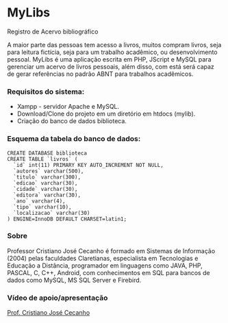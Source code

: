 # MyLibs
Registro de Acervo bibliográfico

A maior parte das pessoas tem acesso a livros, muitos compram livros, seja para leitura fictícia, seja para um trabalho acadêmico, ou desenvolvimento pessoal. MyLibs é uma aplicação escrita em PHP, JScript e MySQL para gerenciar um acervo de livros pessoais, além disso, com está será capaz de gerar referências no padrão ABNT para trabalhos acadêmicos.

<h3>Requisitos do sistema:</h3>
<ul>
  <li>Xampp - servidor Apache e MySQL.</li>
  <li>Download/Clone do projeto em um diretório em htdocs (mylib).</li>
  <li>Criação do banco de dados biblioteca.</li>
</ul>

<h3>Esquema da tabela do banco de dados:</h3>
<code>CREATE DATABASE biblioteca</code></br>
<code>CREATE TABLE `livros` (</code></br>
<code>  `id` int(11) PRIMARY KEY AUTO_INCREMENT NOT NULL,</code></br>
<code>  `autores` varchar(500),</code></br>
<code>  `titulo` varchar(300),</code></br>
<code>  `edicao` varchar(30),</code></br>
<code>  `cidade` varchar(30),</code></br>
<code>  `editora` varchar(30),</code></br>
<code>  `ano` varchar(4),</code></br>
<code>  `tipo` varchar(10),</code></br>
<code>  `localizacao` varchar(30)</code></br>
<code>) ENGINE=InnoDB DEFAULT CHARSET=latin1;</code>

<h3>Sobre</h3>
Professor Cristiano José Cecanho é formado em Sistemas de Informação (2004) pelas faculdades Claretianas, especialista em Tecnologias e Educação a Distância, programador em linguagens como JAVA, PHP, PASCAL, C, C++, Android, com conhecimentos em SQL para bancos de dados como MySQL, MS SQL Server e Firebird.
<h3>Vídeo de apoio/apresentação</h3>
<a href="https://www.youtube.com/user/crispdg">Prof. Cristiano José Cecanho</a>

